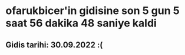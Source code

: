 # ofarukbicer'in gidisine son 5 gun 5 saat 56 dakika 48 saniye kaldi

## Gidis tarihi: 30.09.2022 :(